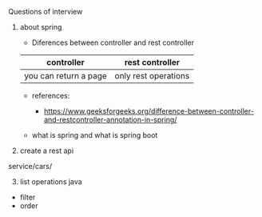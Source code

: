 
Questions of interview

1. about spring 
   - Diferences between controller and rest controller

    controller | rest controller
    --- | ---
    you can return a page | only rest operations 

      - references:
        - https://www.geeksforgeeks.org/difference-between-controller-and-restcontroller-annotation-in-spring/
        
    - what is spring and what is spring boot


2. create a rest api

service/cars/


3. list operations java

- filter
- order
